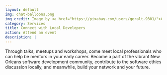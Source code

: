 ```yaml
---
layout: default
img: chat-balloons.png
img_credit: Image by <a href="https://pixabay.com/users/geralt-9301/">Gerd Altmann</a> from <a href="https://pixabay.com/">Pixabay</a>
category: Services
title: Connect with Local Developers
action: Attend an event
description: |
---
```

  Through talks, meetups and workshops, come meet local professionals who can help
  be mentors in your early career. Become a part of the vibrant New Orleans software
  development community, contribute to the software ethics discussion locally, and meanwhile, build your network and your future.